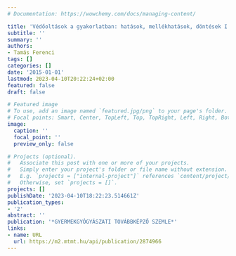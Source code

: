 ```yaml
---
# Documentation: https://wowchemy.com/docs/managing-content/

title: 'Védőoltások a gyakorlatban: hatások, mellékhatások, döntések I.'
subtitle: ''
summary: ''
authors:
- Tamás Ferenci
tags: []
categories: []
date: '2015-01-01'
lastmod: 2023-04-10T20:22:24+02:00
featured: false
draft: false

# Featured image
# To use, add an image named `featured.jpg/png` to your page's folder.
# Focal points: Smart, Center, TopLeft, Top, TopRight, Left, Right, BottomLeft, Bottom, BottomRight.
image:
  caption: ''
  focal_point: ''
  preview_only: false

# Projects (optional).
#   Associate this post with one or more of your projects.
#   Simply enter your project's folder or file name without extension.
#   E.g. `projects = ["internal-project"]` references `content/project/deep-learning/index.md`.
#   Otherwise, set `projects = []`.
projects: []
publishDate: '2023-04-10T18:22:23.514661Z'
publication_types:
- '2'
abstract: ''
publication: '*GYERMEKGYÓGYÁSZATI TOVÁBBKÉPZŐ SZEMLE*'
links:
- name: URL
  url: https://m2.mtmt.hu/api/publication/2874966
---
```

